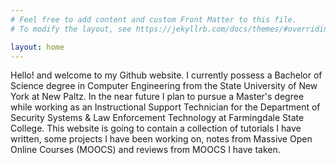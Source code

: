 ```yaml
---
# Feel free to add content and custom Front Matter to this file.
# To modify the layout, see https://jekyllrb.com/docs/themes/#overriding-theme-defaults

layout: home
---
```

Hello! and welcome to my Github website. I currently possess a Bachelor of Science degree in Computer Engineering from the State University of New York at New Paltz. In the near future I plan to pursue a Master's degree while working as an Instructional Support Technician for the Department of Security Systems & Law Enforcement Technology at Farmingdale State College. This website is going to contain a collection of tutorials I have written, some projects I have been working on, notes from Massive Open Online Courses (MOOCS) and reviews from MOOCS I have taken. 
